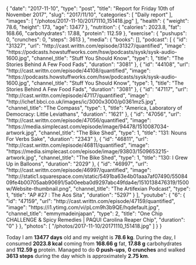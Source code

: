 {
    "date": "2017-11-10",
    "type": "post",
    "title": "Report for Friday 10th of November 2017",
    "slug": "2017\/11\/10",
    "categories": [
        "Daily report"
    ],
    "images": [
        "\/photos\/2017-11-10\/20171110_151418.jpg"
    ],
    "health": {
        "weight": 78.6,
        "height": 173,
        "age": 13477
    },
    "nutrition": {
        "calories": 2023.8,
        "fat": 168.66,
        "carbohydrates": 17.88,
        "protein": 112.59
    },
    "exercise": {
        "pushups": 0,
        "crunches": 0,
        "steps": 3613
    },
    "media": {
        "books": [],
        "podcast": [
            {
                "id": "31327",
                "url": "http:\/\/cast.writtn.com\/episode\/31327\/quantified",
                "image": "https:\/\/podcasts.howstuffworks.com\/hsw\/podcasts\/sysk\/sysk-audio-1600.jpg",
                "channel_title": "Stuff You Should Know",
                "type": 1,
                "title": "The Stories Behind A Few Food Fads",
                "duration": "3081"
            },
            {
                "id": "44108",
                "url": "http:\/\/cast.writtn.com\/episode\/44108\/quantified",
                "image": "https:\/\/podcasts.howstuffworks.com\/hsw\/podcasts\/sysk\/sysk-audio-1600.jpg",
                "channel_title": "Stuff You Should Know",
                "type": 1,
                "title": "The Stories Behind A Few Food Fads",
                "duration": "3081"
            },
            {
                "id": "47117",
                "url": "http:\/\/cast.writtn.com\/episode\/47117\/quantified",
                "image": "http:\/\/ichef.bbci.co.uk\/images\/ic\/3000x3000\/p0361mz5.jpg",
                "channel_title": "The Compass",
                "type": 1,
                "title": "America, Laboratory of Democracy: Little Leviathans",
                "duration": "1621"
            },
            {
                "id": "47056",
                "url": "http:\/\/cast.writtn.com\/episode\/47056\/quantified",
                "image": "https:\/\/media.simplecast.com\/episode\/image\/94478\/1510087034-artwork.jpg",
                "channel_title": "The Bike Shed",
                "type": 1,
                "title": "131: Nouns For Verbs Sake",
                "duration": "2343"
            },
            {
                "id": "46811",
                "url": "http:\/\/cast.writtn.com\/episode\/46811\/quantified",
                "image": "https:\/\/media.simplecast.com\/episode\/image\/93803\/1509653215-artwork.jpg",
                "channel_title": "The Bike Shed",
                "type": 1,
                "title": "130: I Grew Up in Balloons",
                "duration": "2029"
            },
            {
                "id": "46997",
                "url": "http:\/\/cast.writtn.com\/episode\/46997\/quantified",
                "image": "http:\/\/static1.squarespace.com\/static\/5491ba63e4b01aaa7af07490\/5508409fe4b00705aab90691\/5a00eeba0d9297abc49fda4e\/1510138476319\/1500w\/Website-thumbnail.png",
                "channel_title": "The Artifexian Podcast",
                "type": 1,
                "title": "AP #27 : The Aos Sita",
                "duration": "5297"
            }
        ],
        "youtube": {
            "6": {
                "id": "47159",
                "url": "http:\/\/cast.writtn.com\/episode\/47159\/quantified",
                "image": "https:\/\/i1.ytimg.com\/vi\/pLcm9h3b9QE\/hqdefault.jpg",
                "channel_title": "emmymadeinjapan",
                "type": 2,
                "title": "One Chip CHALLENGE & Spicy Remedies | PAQUI Carolina Reaper Chip",
                "duration": "0"
            }
        },
        "photos": [
            "\/photos\/2017-11-10\/20171110_151418.jpg"
        ]
    }
}

Today I am <strong>13477 days</strong> old and my weight is <strong>78.6 kg</strong>. During the day, I consumed <strong>2023.8 kcal</strong> coming from <strong>168.66 g</strong> fat, <strong>17.88 g</strong> carbohydrates and <strong>112.59 g</strong> protein. Managed to do <strong>0 push-ups</strong>, <strong>0 crunches</strong> and walked <strong>3613 steps</strong> during the day which is approximately <strong>2.75 km</strong>.